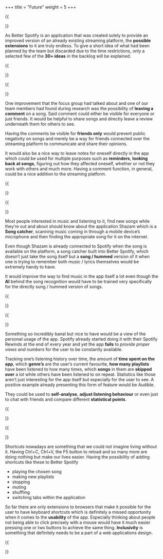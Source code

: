 +++
title = "Future"
weight = 5
+++

{{<section title="Overview">}}

As Better Spotify is an application that was created solely to provide an improved version of an already existing streaming platform, the **possible extensions** to it are truly endless. To give a short idea of what had been planned by the team but discarded due to the time restrictions, only a selected few of the **30+ ideas** in the backlog will be explained. 

{{</section>}}

{{<section title="Comment function">}}


One improvement that the focus group had talked about and one of our team members had found during research was the possibility of **leaving a comment** on a song. Said comment could either be visible for everyone or just friends. It would be helpful to share songs and directly leave a review underneath them for others to see. 

Having the comments be visible for **friends only** would prevent public negativity on songs and merely be a way for friends connected over the streaming platform to communicate and share their opinions. 

It would also be a nice way to leave notes for oneself directly in the app which could be used for multiple purposes such as **reminders**, **looking back at songs**, figuring out how they affected oneself, whether or not they work with others and much more. Having a comment function, in general, could be a nice addition to the streaming platform. 


{{</section>}}

{{<section title="Song catcher">}}

Most people interested in music and listening to it, find new songs while they’re out and about should know about the application Shazam which is a **Song catcher**, scanning music coming in through a mobile device’s microphone and then finding the appropriate song for it on the internet. 

Even though Shazam is already connected to Spotify when the song is available on the platform, a song catcher built into Better Spotify, which doesn’t just take the song itself but a **sung / hummed** version of it when one is trying to remember both music / lyrics themselves would be extremely handy to have. 

It would improve the way to find music in the app itself a lot even though the **AI** behind the song recognition would have to be trained very specifically for the directly sung / hummed version of songs. 


{{</section>}}

{{<section title="Personal Usage Statistics">}}

Something so incredibly banal but nice to have would be a view of the personal usage of the app. Spotify already started doing it with their Spotify Rewinds at the end of every year and yet the app **fails** to *provide proper views and numbers* for the user to be constantly available. 

Tracking one’s listening history over time, the amount of **time spent on the app**, which **genre’s** are the user’s current favourite, **how many playlists** have been listened to how many times, which **songs** in them are **skipped over** a lot while others have been listened to on repeat. Statistics like those aren’t just interesting for the app itself but especially for the user to see. A positive example already presenting this form of feature would be Audible.

They could be used to **self-analyse**, **adjust listening behaviour** or even just to chat with friends and compare different **statistical points**. 


{{</section>}}

{{<section title="Shortcuts">}}

Shortcuts nowadays are something that we could not imagine living without it. Having Ctrl+C, Ctrl+V, the F5 button to reload and so many more are doing nothing but make our lives easier. 
Having the possibility of adding shortcuts like these to Better Spotify
 - playing the chosen song
 - making new playlists
 - stopping
 - muting
 - shuffling
 - switching tabs within the application

So far there are only extensions to browsers that make it possible for the user to have keyboard shortcuts which is definitely a missed opportunity when it comes to the **usability** of the app. Especially thinking about people not being able to click precisely with a mouse would have it much easier pressing one or two buttons to achieve the same thing. **Inclusivity** is something that definitely needs to be a part of a web applications design. 


{{</section>}}

